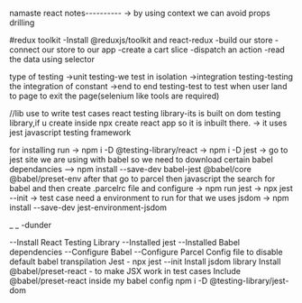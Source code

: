 namaste react notes----------
-> by using context we can avoid props drilling

#redux toolkit
-Install @reduxjs/toolkit and react-redux
-build our store
-connect our store to our app
-create a cart slice
-dispatch an action
-read the data using selector

type of testing 
->unit testing-we test in isolation 
->integration testing-testing the integration of constant
->end to end testing-test to test when user land to page to exit the page(selenium like tools are required)

//lib use to  write test cases
react testing library-its is built on dom testing library,if u create inside npx create react app so it is inbuilt there. 
-> it uses jest javascript testing framework

for installing run
-> npm i -D @testing-library/react
->  npm i -D jest 
-> go to jest site we are using with babel so we need to download certain babel dependancies
-->   npm install --save-dev babel-jest @babel/core @babel/preset-env
after that go to parcel then javascript the search for babel and then create .parcelrc file and configure
->  npm run jest
-> npx jest --init
-> test case need a environment to run for that we uses jsdom
-> npm install --save-dev jest-environment-jsdom

_ _ -dunder

--Install React Testing Library
--Installed jest
--Installed Babel dependencies
--Configure Babel
--Configure Parcel Config file to disable default babel transpilation
Jest - npx jest --init
Install jsdom library
Install @babel/preset-react - to make JSX work in test cases
Include @babel/preset-react inside my babel config
npm i -D @testing-library/jest-dom
